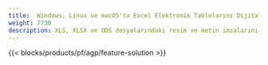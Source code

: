 ```yaml
---
title:  Windows, Linux ve macOS'ta Excel Elektronik Tablolarını Dijital Olarak İmzalayın
weight: 7730
description: XLS, XLSX ve ODS dosyalarındaki resim ve metin imzalarını yönetmek için Ücretsiz Uygulama ve API'ler
---
```

{{< blocks/products/pf/agp/feature-solution >}} 

